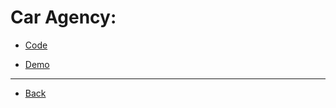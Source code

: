 # Car Agency:

- [Code](https://github.com/ahmedosamasawah/yourcar.git)

- [Demo](http://yourcar-app.surge.sh/)

---

- [Back](../readme.md)
